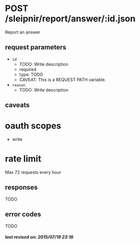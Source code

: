 # POST /sleipnir/report/answer/:id.json

Report an answer

## request parameters

- `id`
  - TODO: Write description
  - required
  - type: TODO
  - CAVEAT: This is a REQUEST PATH variable.
- `reason`
  - TODO: Write description

## caveats

# oauth scopes

- write

# rate limit

Max 72 requests every hour

## responses

TODO

## error codes

TODO

##### last revised on: 2015/07/19 23:16
